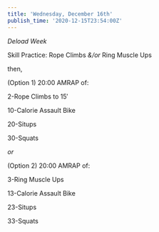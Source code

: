 ```yaml
---
title: 'Wednesday, December 16th'
publish_time: '2020-12-15T23:54:00Z'
---
```


*Deload Week*

Skill Practice: Rope Climbs *&/or* Ring Muscle Ups

then,

(Option 1) 20:00 AMRAP of:

2-Rope Climbs to 15′

10-Calorie Assault Bike

20-Situps

30-Squats

*or*

(Option 2) 20:00 AMRAP of:

3-Ring Muscle Ups

13-Calorie Assault Bike

23-Situps

33-Squats
